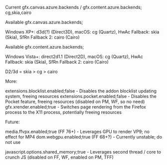 Current gfx.canvas.azure.backends / gfx.content.azure.backends; cg,skia,cairo

Available gfx.canvas.azure.backends;

Windows XP+: d3d(?) (Direct3D), macOS: cg (Quartz), HwAc Fallback: skia (Skia), SfRn Fallback 2: cairo (Cairo)

Available gfx.content.azure.backends;

Windows Vista+: direct2d1.1 (Direct2D), macOS: cg (Quartz), HwAc Fallback: skia (Skia), SfRn Fallback 2: cairo (Cairo)

D2/3d = skia > cg > cairo

More:

extensions.blocklist.enabled;false - Disables the addon blocklist updating system, freeing resources
extensions.pocket.enabled;false - Disables the Pocket feature, freeing resources (disabled on PM, WF, so no need)
gfx.xrender.enabled;true - Switches page rendering from the Firefox process to the X11 process, potentially freeing resources


Future:

media.ffvpx.enabled;true (FF 76+) - Leverages GPU to render VP9; no effect for MP4
dom.webgpu.enabled;true (FF 68+?) - Currently unstable; do not use

javascript.options.shared_memory;true - Leverages second thread / core to crunch JS (disabled on FF, WF, enabled on PM, TFF)
